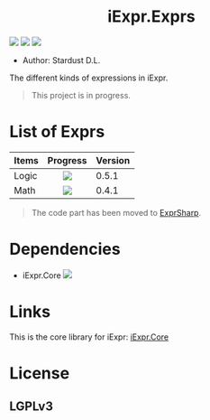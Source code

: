 <div align="center">
    <!--<img src="./resources/images/core.png" width = "8%"/>-->
    <h1>iExpr.Exprs</h1>
</div>

![](https://img.shields.io/badge/framework-.netstandard2.0-blue.svg)
![](https://img.shields.io/badge/build-passing-brightgreen.svg)
![](http://progressed.io/bar/60?title=done)

[x]: [![](https://img.shields.io/badge/nuget-v0.3-brightgreen.svg)](https://www.nuget.org/packages/iExpr.Core/0.3.0)

+ Author: Stardust D.L.

The different kinds of expressions in iExpr.

> This project is in progress.

# List of Exprs

|Items          | Progress                          |   Version |
| ------------- |:-------------:                    | --------- |
| Logic         | ![](http://progressed.io/bar/100) | 0.5.1     |
| Math          | ![](http://progressed.io/bar/40)  | 0.4.1     |

> The code part has been moved to [ExprSharp](https://github.com/ExprSharp).

# Dependencies

+ iExpr.Core ![](https://img.shields.io/badge/version-0.5.2-blue.svg)

# Links

This is the core library for iExpr: [iExpr.Core](https://github.com/iExpr/iExpr.Core)

# License

## LGPLv3